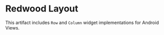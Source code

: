 # Redwood Layout

This artifact includes `Row` and `Column` widget implementations for Android Views.
